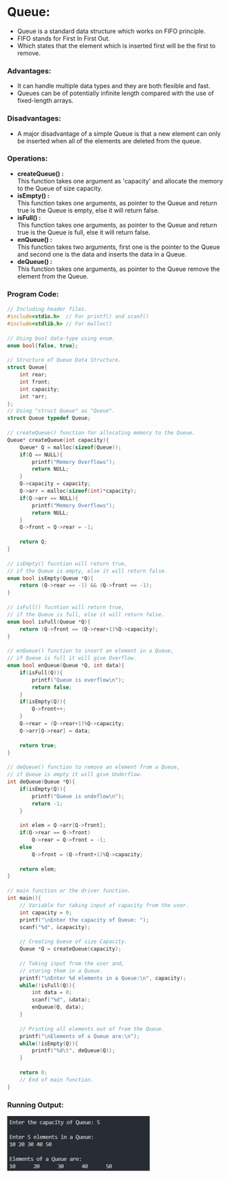 # Queue:

- Queue is a standard data structure which works on FIFO principle.
- FIFO stands for First In First Out.
- Which states that the element which is inserted first will be the first to remove.

### Advantages:
- It can handle multiple data types and they are both flexible and fast.
- Queues can be of potentially infinite length compared with the use of fixed-length arrays.

### Disadvantages:
- A major disadvantage of a simple Queue is that a new element can only be inserted when all of the elements are deleted from the queue.

### Operations:
- **createQueue() :**<br>
    This function takes one argument as 'capacity' and allocate the memory to the Queue of size capacity.
- **isEmpty() :**<br>
    This function takes one arguments, as pointer to the Queue and return true is the Queue is empty, else it will return false.
- **isFull() :**<br>
    This function takes one arguments, as pointer to the Queue and return true is the Queue is full, else it will return false.
- **enQueue() :**<br>
    This function takes two arguments, first one is the pointer to the Queue and second one is the data and inserts the data in a Queue.
- **deQueue() :**<br>
    This function takes one arguments, as pointer to the Queue remove the element from the Queue.

### Program Code:
```c
// Including header files.
#include<stdio.h>  // For printf() and scanf()
#include<stdlib.h> // For malloc()

// Using bool data-type using enum.
enum bool{false, true};

// Structure of Queue Data Structure.
struct Queue{
	int rear;
	int front;
	int capacity;
	int *arr;
};
// Using "struct Queue" as "Queue".
struct Queue typedef Queue;

// createQueue() function for allocating memory to the Queue.
Queue* createQueue(int capacity){
	Queue* Q = malloc(sizeof(Queue));
	if(Q == NULL){
		printf("Memory Overflows");
		return NULL;
	}
	Q->capacity = capacity;
	Q->arr = malloc(sizeof(int)*capacity);
	if(Q->arr == NULL){
		printf("Memory Overflows");
		return NULL;
	}
	Q->front = Q->rear = -1;
	
	return Q;
}

// isEmpty() fucntion will return true,
// if the Queue is empty, else it will return false.
enum bool isEmpty(Queue *Q){
	return (Q->rear == -1) && (Q->front == -1);
}

// isFull() fucntion will return true,
// if the Queue is full, else it will return false.
enum bool isFull(Queue *Q){
	return (Q->front == (Q->rear+1)%Q->capacity); 
}

// enQueue() function to insert an element in a Queue,
// if Queue is full it will give Overflow.
enum bool enQueue(Queue *Q, int data){
	if(isFull(Q)){
		printf("Queue is overflow\n");
		return false;
	}
	if(isEmpty(Q)){
		Q->front++;
	}
	Q->rear = (Q->rear+1)%Q->capacity;
	Q->arr[Q->rear] = data;
	
	return true;
}

// deQueue() function to remove an element from a Queue,
// if Queue is empty it will give Underflow.
int deQueue(Queue *Q){
	if(isEmpty(Q)){
		printf("Queue is undeflow\n");
		return -1;
	}

	int elem = Q->arr[Q->front];
	if(Q->rear == Q->front)
		Q->rear = Q->front = -1;
	else
		Q->front = (Q->front+1)%Q->capacity;
	
	return elem;
}

// main function or the driver function.
int main(){
	// Variable for taking input of capacity from the user.
	int capacity = 0;
	printf("\nEnter the capacity of Queue: ");
	scanf("%d", &capacity);

	// Creating Queue of size Capacity.
	Queue *Q = createQueue(capacity);

	// Taking input from the user and,
	// storing them in a Queue.
	printf("\nEnter %d elements in a Queue:\n", capacity);
	while(!isFull(Q)){
		int data = 0;
		scanf("%d", &data);
		enQueue(Q, data);
	}	
	
	// Printing all elements out of from the Queue.
	printf("\nElements of a Queue are:\n");
	while(!isEmpty(Q)){
		printf("%d\t", deQueue(Q));
	}
	
	return 0;
	// End of main function.
}
```
### Running Output:
![alt text](./output.png)
